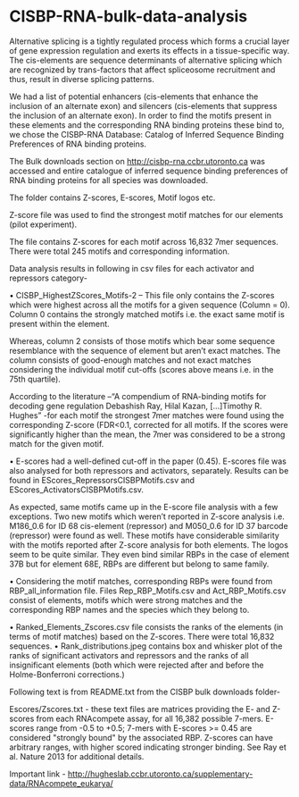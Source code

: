 # CISBP-RNA-bulk-data-analysis

Alternative splicing is a tightly regulated process which forms a crucial layer of gene expression regulation and exerts its effects in a tissue-specific way. The cis-elements are sequence determinants of alternative splicing which are recognized by trans-factors that affect spliceosome recruitment and thus, result in diverse splicing patterns. 

We had a list of potential enhancers (cis-elements that enhance the inclusion of an alternate exon) and silencers (cis-elements that suppress the inclusion of an alternate exon). In order to find the motifs present in these elements and the corresponding RNA binding proteins these bind to, we chose the CISBP-RNA Database: Catalog of Inferred Sequence Binding Preferences of RNA binding proteins. 

The Bulk downloads section on http://cisbp-rna.ccbr.utoronto.ca was accessed and entire catalogue of inferred sequence binding preferences of RNA binding proteins for all species was downloaded.

The folder contains Z-scores, E-scores, Motif logos etc.

Z-score file was used to find the strongest motif matches for our elements (pilot experiment). 

The file contains Z-scores for each motif across 16,832 7mer sequences. There were total 245 motifs and corresponding information. 

Data analysis results in following in csv files for each activator and repressors category-

•	CISBP_HighestZScores_Motifs-2 – This file only contains the Z-scores which were highest across all the motifs for a given sequence (Column = 0).  Column 0 contains the strongly matched motifs i.e. the exact same motif is present within the element. 

Whereas, column 2 consists of those motifs which bear some sequence resemblance with the sequence of element but aren’t exact matches. The column consists of good-enough matches and not exact matches considering the individual motif cut-offs (scores above means i.e. in the 75th quartile).

According to the literature –“A compendium of RNA-binding motifs for decoding gene regulation Debashish Ray, Hilal Kazan, […]Timothy R. Hughes” -for each motif the strongest 7mer matches were found using the corresponding Z-score (FDR<0.1, corrected for all motifs. If the scores were significantly higher than the mean, the 7mer was considered to be a strong match for the given motif.

•	E-scores had a well-defined cut-off in the paper (0.45). E-scores file was also analysed for both repressors and activators, separately. Results can be found in EScores_RepressorsCISBPMotifs.csv and EScores_ActivatorsCISBPMotifs.csv. 

As expected, same motifs came up in the E-score file analysis with a few exceptions. Two new motifs which weren’t reported in Z-score analysis i.e. M186_0.6 for ID 68 cis-element (repressor) and M050_0.6 for ID 37 barcode (repressor) were found as well. These motifs have considerable similarity with the motifs reported after Z-score analysis for both elements. The logos seem to be quite similar. They even bind similar RBPs in the case of element 37B but for element 68E, RBPs are different but belong to same family.

•	Considering the motif matches, corresponding RBPs were found from RBP_all_information file. Files Rep_RBP_Motifs.csv and Act_RBP_Motifs.csv consist of elements, motifs which were strong matches and the corresponding RBP names and the species which they belong to.


•	Ranked_Elements_Zscores.csv file consists the ranks of the elements (in terms of motif matches) based on the Z-scores. There were total 16,832 sequences. 
•	Rank_distributions.jpeg contains box and whisker plot of the ranks of significant activators and repressors and the ranks of all insignificant elements (both which were rejected after and before the Holme-Bonferroni corrections.)



Following text is from README.txt from the CISBP bulk downloads folder-


Escores/Zscores.txt - these text files are matrices providing the E- and
Z-scores from each RNAcompete assay, for all 16,382 possible 7-mers.  E-scores
range from -0.5 to +0.5; 7-mers with E-scores >= 0.45 are considered "strongly
bound" by the associated RBP.  Z-scores can have arbitrary ranges, with higher
scored indicating stronger binding.  See Ray et al. Nature 2013 for additional
details.


Important link - http://hugheslab.ccbr.utoronto.ca/supplementary-data/RNAcompete_eukarya/ 
